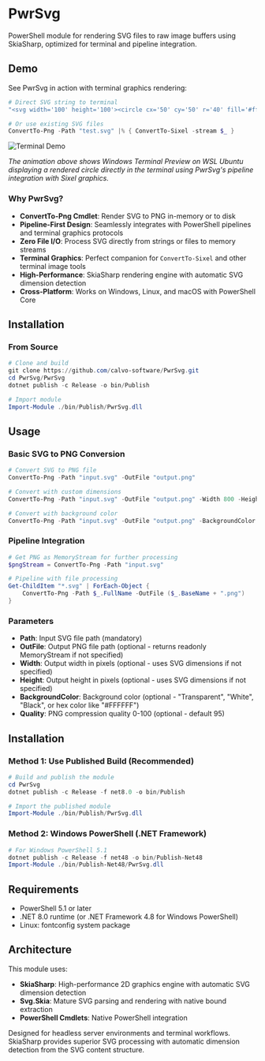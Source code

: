 # PwrSvg
PowerShell module for rendering SVG files to raw image buffers using SkiaSharp, optimized for terminal and pipeline integration.

## Demo

See PwrSvg in action with terminal graphics rendering:

```powershell
# Direct SVG string to terminal
"<svg width='100' height='100'><circle cx='50' cy='50' r='40' fill='#ff6b6b' stroke='#333' stroke-width='3'/></svg>" | ConvertTo-Png |% { ConvertTo-Sixel -stream $_ }

# Or use existing SVG files
ConvertTo-Png -Path "test.svg" |% { ConvertTo-Sixel -stream $_ }
```

![Terminal Demo](https://github.com/calvo-software/PwrSvg/assets/terminal-demo.gif)

*The animation above shows Windows Terminal Preview on WSL Ubuntu displaying a rendered circle directly in the terminal using PwrSvg's pipeline integration with Sixel graphics.*

### Why PwrSvg?

- **ConvertTo-Png Cmdlet**: Render SVG to PNG in-memory or to disk
- **Pipeline-First Design**: Seamlessly integrates with PowerShell pipelines and terminal graphics protocols
- **Zero File I/O**: Process SVG directly from strings or files to memory streams  
- **Terminal Graphics**: Perfect companion for `ConvertTo-Sixel` and other terminal image tools
- **High-Performance**: SkiaSharp rendering engine with automatic SVG dimension detection
- **Cross-Platform**: Works on Windows, Linux, and macOS with PowerShell Core

## Installation

### From Source
```powershell
# Clone and build
git clone https://github.com/calvo-software/PwrSvg.git
cd PwrSvg/PwrSvg
dotnet publish -c Release -o bin/Publish

# Import module
Import-Module ./bin/Publish/PwrSvg.dll
```

## Usage

### Basic SVG to PNG Conversion
```powershell
# Convert SVG to PNG file
ConvertTo-Png -Path "input.svg" -OutFile "output.png"

# Convert with custom dimensions
ConvertTo-Png -Path "input.svg" -OutFile "output.png" -Width 800 -Height 600

# Convert with background color
ConvertTo-Png -Path "input.svg" -OutFile "output.png" -BackgroundColor "White"
```

### Pipeline Integration
```powershell
# Get PNG as MemoryStream for further processing
$pngStream = ConvertTo-Png -Path "input.svg"

# Pipeline with file processing
Get-ChildItem "*.svg" | ForEach-Object {
    ConvertTo-Png -Path $_.FullName -OutFile ($_.BaseName + ".png")
}
```

### Parameters

- **Path**: Input SVG file path (mandatory)
- **OutFile**: Output PNG file path (optional - returns readonly MemoryStream if not specified)
- **Width**: Output width in pixels (optional - uses SVG dimensions if not specified)
- **Height**: Output height in pixels (optional - uses SVG dimensions if not specified)
- **BackgroundColor**: Background color (optional - "Transparent", "White", "Black", or hex color like "#FFFFFF")
- **Quality**: PNG compression quality 0-100 (optional - default 95)

## Installation

### Method 1: Use Published Build (Recommended)

```powershell
# Build and publish the module
cd PwrSvg
dotnet publish -c Release -f net8.0 -o bin/Publish

# Import the published module
Import-Module ./bin/Publish/PwrSvg.dll
```

### Method 2: Windows PowerShell (.NET Framework)

```powershell
# For Windows PowerShell 5.1
dotnet publish -c Release -f net48 -o bin/Publish-Net48
Import-Module ./bin/Publish-Net48/PwrSvg.dll
```

## Requirements

- PowerShell 5.1 or later
- .NET 8.0 runtime (or .NET Framework 4.8 for Windows PowerShell)
- Linux: fontconfig system package

## Architecture

This module uses:
- **SkiaSharp**: High-performance 2D graphics engine with automatic SVG dimension detection
- **Svg.Skia**: Mature SVG parsing and rendering with native bound extraction  
- **PowerShell Cmdlets**: Native PowerShell integration

Designed for headless server environments and terminal workflows. SkiaSharp provides superior SVG processing with automatic dimension detection from the SVG content structure.
